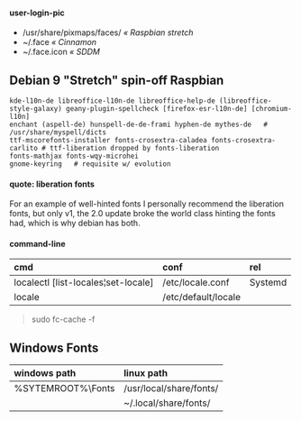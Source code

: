 #### user-login-pic
* /usr/share/pixmaps/faces/ _« Raspbian stretch_
* ~/.face _« Cinnamon_
* ~/.face.icon _« SDDM_


## Debian 9 "Stretch" spin-off Raspbian

```
kde-l10n-de libreoffice-l10n-de libreoffice-help-de (libreoffice-style-galaxy) geany-plugin-spellcheck [firefox-esr-l10n-de] [chromium-l10n]
enchant (aspell-de) hunspell-de-de-frami hyphen-de mythes-de   # /usr/share/myspell/dicts
ttf-mscorefonts-installer fonts-crosextra-caladea fonts-crosextra-carlito # ttf-liberation dropped by fonts-liberation
fonts-mathjax fonts-wqy-microhei
gnome-keyring   # requisite w/ evolution
```

#### quote: liberation fonts

>>>
For an example of well-hinted fonts I personally 
recommend the liberation fonts, but only v1, the 2.0 update broke the world 
class hinting the fonts had, which is why debian has both.
>>>


#### command-line

| cmd | conf | rel
| :--- | :--- | :---
| localectl [list-locales¦set-locale] | /etc/locale.conf | Systemd
| locale | /etc/default/locale |

> sudo fc-cache -f


## Windows Fonts

| windows path | linux path
| :--- | :---
| %SYTEMROOT%\Fonts | /usr/local/share/fonts/
| | ~/.local/share/fonts/
